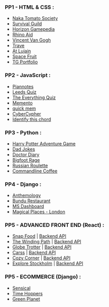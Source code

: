### PP1 - HTML & CSS :
- [Naka Tomato Society](https://github.com/Pelikantapeten/p1-nacka-tomato-society)
- [Survival Guild](https://github.com/Irishbecky91/survival-guild)
- [Horizon Gamepedia](https://github.com/AlexaH88/horizon-gamepedia)
- [Rhino Aid](https://github.com/Tony118g/rhino-aid)
- [Vincent Van Gogh](https://github.com/leoniemclaughlin7/Vincent-Van-Gogh#vincent-van-gogh)
- [Trave](https://github.com/conroy9068/project-1-trave-website)
- [At Lujain](https://github.com/SalMod91/project-1-at-lujain)
- [Space Fruit](https://github.com/ShaneDoyleDev/spacefruit)
- [TG Portfolio](https://github.com/timgoalen/tg-composer-portfolio)

### PP2 - JavaScript :
- [Piannotes](https://github.com/AlexaH88/pianotes)
- [Leeds Quiz](https://github.com/andreas-ka/leeds-quiz)
- [The Everything Quiz](https://github.com/Tony118g/the-everything-quiz)
- [Memento](https://github.com/AndreeeasN/pp2-memento)
- [quick mem](https://github.com/Pelikantapeten/p2-quickmem/tree/main)
- [CyberCypher](https://github.com/ShaneDoyleDev/cybercypher/tree/main)
- [Identify this chord](https://github.com/timgoalen/identify-this-chord)

### PP3 - Python :
- [Harry Potter Adventure Game](https://github.com/AlexaH88/harry-potter-adventure-game)
- [Dad Jokes](https://github.com/Pelikantapeten/p3-dad-jokes)
- [Doctor Diary](https://github.com/Tony118g/doctor-diary)
- [Bigfoot Rage](https://github.com/andreas-ka/bigfoot-rage)
- [Russian Roulette](https://github.com/DebbieBergstrom/Russian-Roulette/tree/main)
- [Commandline Coffee](https://github.com/timgoalen/command-line-coffee)

### PP4 - Django :
- [Anthemology](https://github.com/AlexaH88/anthemology)
- [Bundu Restaurant](https://github.com/Tony118g/bundu-restaurant)
- [MS Dashboard](https://github.com/Pelikantapeten/p4-ms-dashboard)
- [Magical Places - London](https://github.com/timgoalen/magical-places-london)

### PP5 - ADVANCED FRONT END (React) :
- [Snap Food](https://github.com/aleksandracodes/ci_pp5_snapfood) | [Backend API](https://github.com/aleksandracodes/snapfood-drf-api)
- [The Winding Path](https://github.com/cornishcoder1/pp5-react-frontend-the-winding-path) | [Backend API](https://github.com/cornishcoder1/pp5-backend-DRF-the-winding-path)
- [Globe Trotter](https://github.com/Stuffy33/globetrotter) | [Backend API](https://github.com/Stuffy33/globetrotter-drf-api)
- [Carss](https://github.com/ErikHgm/carss-react-frontend) | [Backend API](https://github.com/ErikHgm/carss-drf-backend)
- [Cozy Corner](https://github.com/mikakallberg/cozycorner) | [Backend API](https://github.com/mikakallberg/Project-Portfolio-5-DRF)
- [Explore Stockholm](https://github.com/andreas-ka/explore-sthlm-react-frontend) | [Backend API](https://github.com/andreas-ka/explore-sthlm-api)

### PP5 - ECOMMERCE (Django) :
- [Sensical](https://github.com/davidcalikes/sensical.ie) <!-- Distinction -->
- [Time Hoppers](https://github.com/ciaraosull/project-5-time-hoppers) <!-- Merit -->
- [Green Planet](https://github.com/AnaMelisaGo/portfolio-5-green-planet) <!-- Pass -->
<!-- - [Sweet Tooth](https://github.com/AndreeeasN/pp5-swetooth-candy-co) -->
<!-- - [Live | Events](https://github.com/StaffanHynge/E-commerce-store-v1) -->
<!-- - [Work Workouts](https://github.com/Rakdoslover/Project-5-first) -->

